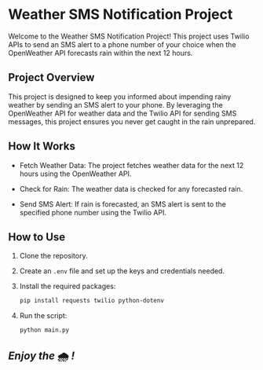 # Weather SMS Notification Project

Welcome to the Weather SMS Notification Project! This project uses Twilio APIs to send an SMS alert to a phone number of your choice when the OpenWeather API forecasts rain within the next 12 hours.

## Project Overview

This project is designed to keep you informed about impending rainy weather by sending an SMS alert to your phone. By leveraging the OpenWeather API for weather data and the Twilio API for sending SMS messages, this project ensures you never get caught in the rain unprepared.

## How It Works

- Fetch Weather Data: The project fetches weather data for the next 12 hours using the OpenWeather API.

- Check for Rain: The weather data is checked for any forecasted rain.

- Send SMS Alert: If rain is forecasted, an SMS alert is sent to the specified phone number using the Twilio API.

## How to Use

1. Clone the repository.

2. Create an `.env` file and set up the keys and credentials needed.

3. Install the required packages:
    ```bash
    pip install requests twilio python-dotenv
    ```

4. Run the script:
    ```bash
    python main.py
    ```

## *Enjoy the* 🌧️ *!*